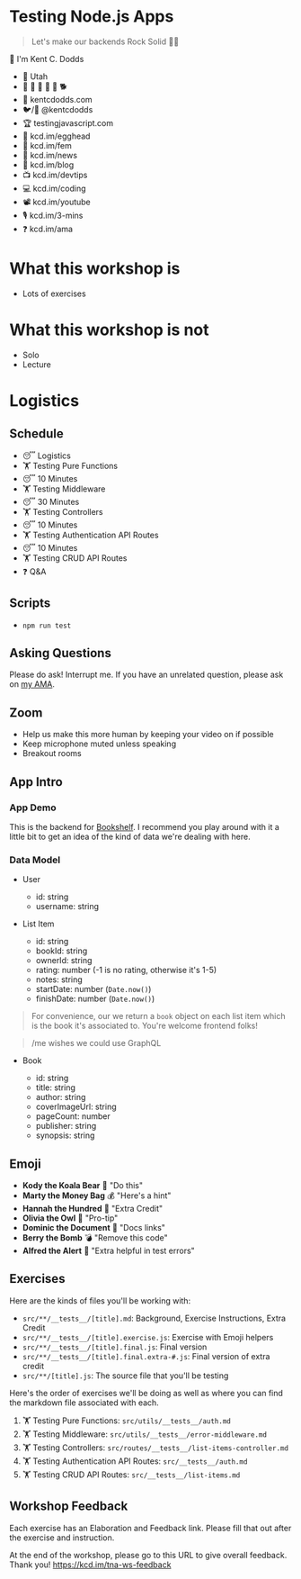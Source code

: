 # Testing Node.js Apps

> Let's make our backends Rock Solid 🗿💪

👋 I'm Kent C. Dodds

- 🏡 Utah
- 👩 👧 👦 👦 👦 🐕
- 🏢 kentcdodds.com
- 🐦/🐙 @kentcdodds
- 🏆 testingjavascript.com
- 🥚 kcd.im/egghead
- 🥋 kcd.im/fem
- 💌 kcd.im/news
- 📝 kcd.im/blog
- 📺 kcd.im/devtips
- 💻 kcd.im/coding
- 📽 kcd.im/youtube
- 🎙 kcd.im/3-mins
- ❓ kcd.im/ama

# What this workshop is

- Lots of exercises

# What this workshop is not

- Solo
- Lecture

# Logistics

## Schedule

- 😴 Logistics
- 🏋 Testing Pure Functions
- 😴 10 Minutes
- 🏋 Testing Middleware
- 😴 30 Minutes
- 🏋 Testing Controllers
- 😴 10 Minutes
- 🏋 Testing Authentication API Routes
- 😴 10 Minutes
- 🏋 Testing CRUD API Routes
- ❓ Q&A

## Scripts

- `npm run test`

## Asking Questions

Please do ask! Interrupt me. If you have an unrelated question, please ask on
[my AMA](https://kcd.im/ama).

## Zoom

- Help us make this more human by keeping your video on if possible
- Keep microphone muted unless speaking
- Breakout rooms

## App Intro

### App Demo

This is the backend for [Bookshelf](https://the-react-bookshelf.netlify.com/). I
recommend you play around with it a little bit to get an idea of the kind of
data we're dealing with here.

### Data Model

- User

  - id: string
  - username: string

- List Item

  - id: string
  - bookId: string
  - ownerId: string
  - rating: number (-1 is no rating, otherwise it's 1-5)
  - notes: string
  - startDate: number (`Date.now()`)
  - finishDate: number (`Date.now()`)

> For convenience, our we return a `book` object on each list item which is the
> book it's associated to. You're welcome frontend folks!

> /me wishes we could use GraphQL

- Book

  - id: string
  - title: string
  - author: string
  - coverImageUrl: string
  - pageCount: number
  - publisher: string
  - synopsis: string

## Emoji

- **Kody the Koala Bear** 🐨 "Do this"
- **Marty the Money Bag** 💰 "Here's a hint"
- **Hannah the Hundred** 💯 "Extra Credit"
- **Olivia the Owl** 🦉 "Pro-tip"
- **Dominic the Document** 📜 "Docs links"
- **Berry the Bomb** 💣 "Remove this code"
- **Alfred the Alert** 🚨 "Extra helpful in test errors"

## Exercises

Here are the kinds of files you'll be working with:

- `src/**/__tests__/[title].md`: Background, Exercise Instructions, Extra Credit
- `src/**/__tests__/[title].exercise.js`: Exercise with Emoji helpers
- `src/**/__tests__/[title].final.js`: Final version
- `src/**/__tests__/[title].final.extra-#.js`: Final version of extra credit
- `src/**/[title].js`: The source file that you'll be testing

Here's the order of exercises we'll be doing as well as where you can find the
markdown file associated with each.

1.  🏋 Testing Pure Functions: `src/utils/__tests__/auth.md`
2.  🏋 Testing Middleware: `src/utils/__tests__/error-middleware.md`
3.  🏋 Testing Controllers: `src/routes/__tests__/list-items-controller.md`
4.  🏋 Testing Authentication API Routes: `src/__tests__/auth.md`
5.  🏋 Testing CRUD API Routes: `src/__tests__/list-items.md`

## Workshop Feedback

Each exercise has an Elaboration and Feedback link. Please fill that out after
the exercise and instruction.

At the end of the workshop, please go to this URL to give overall feedback.
Thank you! https://kcd.im/tna-ws-feedback
